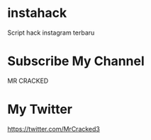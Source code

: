 # instahack
Script hack instagram terbaru
# Subscribe My Channel
MR CRACKED
# My Twitter
https://twitter.com/MrCracked3